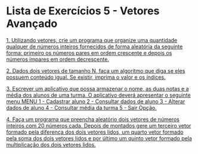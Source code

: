 # Lista de Exercícios 5 - Vetores Avançado

[1. Utilizando  vetores,  crie  um  programa  que  organize  uma  quantidade  qualquer  de  números inteiros  fornecidos  de  forma  aleatória  da  seguinte  forma:  primeiro  os  números  pares  em ordem crescente e depois os números ímpares em ordem decrescente.](1.cpp)

[2. Dados dois vetores de tamanho N, faça um algoritmo que diga se eles possuem conteúdo igual. Se existir, imprima o valor e os índices.](2.cpp)

[3. Escrever  um  aplicativo  que  possa  armazenar  o  nome,  as  duas  notas  e  a  média  dos  alunos de uma turma. O aplicativo deverá apresentar o seguinte menu MENU 1 - Cadastrar aluno 2 - Consultar dados de aluno 3 - Alterar dados de aluno 4 - Consultar média da turma 5 - Sair Opção.](3.cpp)

[4. Faça  um  programa  que  preencha  aleatório  dois  vetores  de  números  inteiros  com  20 números cada. Depois de montados gere um terceiro vetor formado pela diferença dos dois vetores lidos, um quarto vetor formado pela soma dos dois vetores lidos e por último um quinto vetor formado pela multiplicação dos dois vetores lidos.](4.cpp)